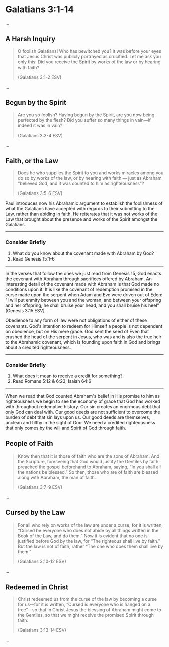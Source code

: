 # Galatians 3:1-14

...

## A Harsh Inquiry

> O foolish Galatians! Who has bewitched you? It was before your eyes that Jesus Christ was publicly portrayed as crucified. Let me ask you only this: Did you receive the Spirit by works of the law or by hearing with faith?
>
> (Galatians 3:1-2 ESV)

...

## Begun by the Spirit

> Are you so foolish? Having begun by the Spirit, are you now being perfected by the flesh? Did you suffer so many things in vain—if indeed it was in vain?
> 
> (Galatians 3:3-4 ESV)

...

## Faith, or the Law

> Does he who supplies the Spirit to you and works miracles among you do so by works of the law, or by hearing with faith — just as Abraham "believed God, and it was counted to him as righteousness"?
>
> (Galatians 3:5-6 ESV)

Paul introduces now his Abrahamic argument to establish the foolishness of what the Galatians have accepted with regards to their submitting to the Law, rather than abiding in faith. He reiterates that it was not works of the Law that brought about the presence and works of the Spirit amongst the Galatians.

---

### Consider Briefly

1. What do you know about the covenant made with Abraham by God? 
2. Read Genesis 15:1-6

---

In the verses that follow the ones we just read from Genesis 15, God enacts the covenant with Abraham through sacrifices offered by Abraham. An interesting detail of the covenant made with Abraham is that God made no conditions upon it. It is like the covenant of redemption promised in the curse made upon the serpent when Adam and Eve were driven out of Eden: "I will put enmity between you and the woman, and between your offspring and her offspring; he shall bruise your head, and you shall bruise his heel" (Genesis 3:15 ESV).
 
Obedience to any form of law were not obligations of either of these covenants. God's intention to redeem for Himself a people is not dependent on obedience, but on His mere grace. God sent the seed of Even that crushed the head of the serpent in Jesus, who was and is also the true heir to the Abrahamic covenant, which is founding upon faith in God and brings about a credited righteousness.

---

### Consider Briefly

1. What does it mean to receive a credit for something?
2. Read Romans 5:12 & 6:23; Isaiah 64:6

---

When we read that God counted Abraham's belief in His promise to him as righteousness we begin to see the economy of grace that God has worked with throughout redemptive history. Our sin creates an enormous debt that only God can deal with. Our good deeds are not sufficient to overcome the burden of debt that sin lays upon us. Our good deeds are themselves, unclean and filthy in the sight of God. We need a credited righteousness that only comes by the will and Spirit of God through faith.

## People of Faith

> Know then that it is those of faith who are the sons of Abraham. And the Scripture, foreseeing that God would justify the Gentiles by faith, preached the gospel beforehand to Abraham, saying, “In you shall all the nations be blessed.” So then, those who are of faith are blessed along with Abraham, the man of faith.
> 
> (Galatians 3:7-9 ESV)

...

## Cursed by the Law

> For all who rely on works of the law are under a curse; for it is written, “Cursed be everyone who does not abide by all things written in the Book of the Law, and do them.” Now it is evident that no one is justified before God by the law, for “The righteous shall live by faith.” But the law is not of faith, rather “The one who does them shall live by them.”
>
> (Galatians 3:10-12 ESV)

...

## Redeemed in Christ

> Christ redeemed us from the curse of the law by becoming a curse for us—for it is written, “Cursed is everyone who is hanged on a tree”—so that in Christ Jesus the blessing of Abraham might come to the Gentiles, so that we might receive the promised Spirit through faith.
>
> (Galatians 3:13-14 ESV)

...
